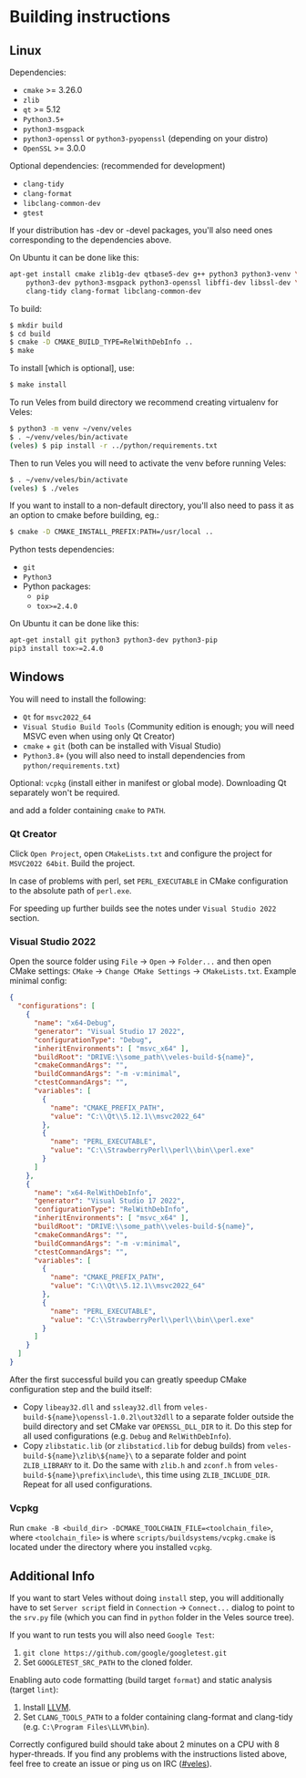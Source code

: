 # Building instructions

## Linux

Dependencies:

- `cmake` >= 3.26.0
- `zlib`
- `qt` >= 5.12
- `Python3.5+`
- `python3-msgpack`
- `python3-openssl` or `python3-pyopenssl` (depending on your distro)
- `OpenSSL` >= 3.0.0

Optional dependencies: (recommended for development)
- `clang-tidy`
- `clang-format`
- `libclang-common-dev`
- `gtest`

If your distribution has -dev or -devel packages, you'll also need ones
corresponding to the dependencies above.

On Ubuntu it can be done like this:
```bash
apt-get install cmake zlib1g-dev qtbase5-dev g++ python3 python3-venv \
    python3-dev python3-msgpack python3-openssl libffi-dev libssl-dev \
    clang-tidy clang-format libclang-common-dev
```

To build:
```bash
$ mkdir build
$ cd build
$ cmake -D CMAKE_BUILD_TYPE=RelWithDebInfo ..
$ make
```

To install [which is optional], use:
```bash
$ make install
```

To run Veles from build directory we recommend creating virtualenv for Veles:
```bash
$ python3 -m venv ~/venv/veles
$ . ~/venv/veles/bin/activate
(veles) $ pip install -r ../python/requirements.txt
```

Then to run Veles you will need to activate the venv before running Veles:
```bash
$ . ~/venv/veles/bin/activate
(veles) $ ./veles
```

If you want to install to a non-default directory, you'll also need to pass
it as an option to cmake before building, eg.:
```bash
$ cmake -D CMAKE_INSTALL_PREFIX:PATH=/usr/local ..
```

Python tests dependencies:

- `git`
- `Python3`
- Python packages:
    - `pip`
    - `tox>=2.4.0`

On Ubuntu it can be done like this:
```bash
apt-get install git python3 python3-dev python3-pip
pip3 install tox>=2.4.0
```

## Windows

You will need to install the following:

- `Qt` for `msvc2022_64`
- `Visual Studio Build Tools` (Community edition is enough; you will need MSVC even
when using only Qt Creator)
- `cmake` + `git` (both can be installed with Visual Studio)
- `Python3.8+` (you will also need to install dependencies from
`python/requirements.txt`)

Optional: `vcpkg` (install either in manifest or global mode). Downloading Qt 
separately won't be required.

and add a folder containing `cmake` to `PATH`.

### Qt Creator

Click `Open Project`, open `CMakeLists.txt` and configure the project for
`MSVC2022 64bit`. Build the project.

In case of problems with perl, set `PERL_EXECUTABLE` in CMake configuration to
the absolute path of `perl.exe`.

For speeding up further builds see the notes under `Visual Studio 2022` section.

### Visual Studio 2022

Open the source folder using `File` -> `Open` -> `Folder...` and then open CMake
settings: `CMake` -> `Change CMake Settings` -> `CMakeLists.txt`.
Example minimal config:

```json
{
  "configurations": [
    {
      "name": "x64-Debug",
      "generator": "Visual Studio 17 2022",
      "configurationType": "Debug",
      "inheritEnvironments": [ "msvc_x64" ],
      "buildRoot": "DRIVE:\\some_path\\veles-build-${name}",
      "cmakeCommandArgs": "",
      "buildCommandArgs": "-m -v:minimal",
      "ctestCommandArgs": "",
      "variables": [
        {
          "name": "CMAKE_PREFIX_PATH",
          "value": "C:\\Qt\\5.12.1\\msvc2022_64"
        },
        {
          "name": "PERL_EXECUTABLE",
          "value": "C:\\StrawberryPerl\\perl\\bin\\perl.exe"
        }
      ]
    },
    {
      "name": "x64-RelWithDebInfo",
      "generator": "Visual Studio 17 2022",
      "configurationType": "RelWithDebInfo",
      "inheritEnvironments": [ "msvc_x64" ],
      "buildRoot": "DRIVE:\\some_path\\veles-build-${name}",
      "cmakeCommandArgs": "",
      "buildCommandArgs": "-m -v:minimal",
      "ctestCommandArgs": "",
      "variables": [
        {
          "name": "CMAKE_PREFIX_PATH",
          "value": "C:\\Qt\\5.12.1\\msvc2022_64"
        },
        {
          "name": "PERL_EXECUTABLE",
          "value": "C:\\StrawberryPerl\\perl\\bin\\perl.exe"
        }
      ]
    }
  ]
}
```

After the first successful build you can greatly speedup CMake configuration
step and the build itself:
- Copy `libeay32.dll` and `ssleay32.dll` from
`veles-build-${name}\openssl-1.0.2l\out32dll` to a separate folder outside the
build directory and set CMake var `OPENSSL_DLL_DIR` to it. Do this step for all
used configurations (e.g. `Debug` and `RelWithDebInfo`).
- Copy `zlibstatic.lib` (or `zlibstaticd.lib` for debug builds) from
`veles-build-${name}\zlib\${name}\` to a separate folder and point
`ZLIB_LIBRARY` to it. Do the same with `zlib.h` and `zconf.h` from
`veles-build-${name}\prefix\include\`, this time using `ZLIB_INCLUDE_DIR`.
Repeat for all used configurations.

### Vcpkg

Run `cmake -B <build_dir> -DCMAKE_TOOLCHAIN_FILE=<toolchain_file>`, where
`<toolchain_file>` is where `scripts/buildsystems/vcpkg.cmake` is located under
 the directory where you installed `vcpkg`.

## Additional Info

If you want to start Veles without doing `install` step, you will additionally
have to set `Server script` field in `Connection` -> `Connect...` dialog to
point to the `srv.py` file (which you can find in `python` folder in the Veles
source tree).

If you want to run tests you will also need `Google Test`:

1. `git clone https://github.com/google/googletest.git`
2. Set `GOOGLETEST_SRC_PATH` to the cloned folder.

Enabling auto code formatting (build target `format`) and static analysis
(target `lint`):

1. Install [LLVM](https://releases.llvm.org/download.html).
2. Set `CLANG_TOOLS_PATH` to a folder containing clang-format and clang-tidy
(e.g. `C:\Program Files\LLVM\bin`).

Correctly configured build should take about 2 minutes on a CPU with 8
hyper-threads. If you find any problems with the instructions listed above, feel
free to create an issue or ping us on IRC
([#veles](https://webchat.freenode.net/?channels=#veles)).
